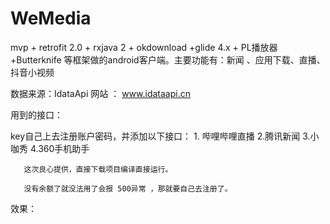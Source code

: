 # WeMedia
mvp + retrofit 2.0 + rxjava 2 + okdownload +glide 4.x + PL播放器+Butterknife 等框架做的android客户端。主要功能有：新闻 、应用下载、直播、抖音小视频


数据来源：IdataApi  网站 ： www.idataapi.cn

用到的接口：

key自己上去注册账户密码，并添加以下接口：
                      1. 哔哩哔哩直播
                      2.腾讯新闻
                      3.小咖秀
                      4.360手机助手
       
       这次良心提供，直接下载项目编译直接运行。
       
       没有余额了就没法用了会报 500异常 ，那就要自己去注册了。
       
 
 效果：
 

       
       


